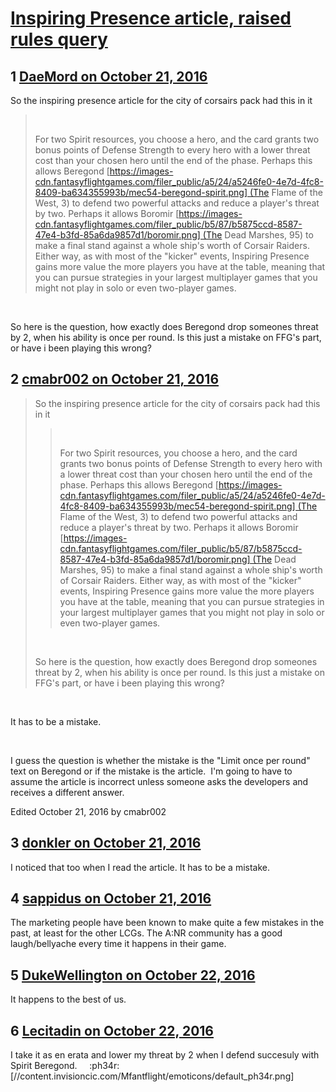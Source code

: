 # [Inspiring Presence article, raised rules query](https://community.fantasyflightgames.com/topic/233007-inspiring-presence-article-raised-rules-query/)

## 1 [DaeMord on October 21, 2016](https://community.fantasyflightgames.com/topic/233007-inspiring-presence-article-raised-rules-query/?do=findComment&comment=2468888)

So the inspiring presence article for the city of corsairs pack had this in it 

>  
> 
> For two Spirit resources, you choose a hero, and the card grants two bonus points of Defense Strength to every hero with a lower threat cost than your chosen hero until the end of the phase. Perhaps this allows Beregond [https://images-cdn.fantasyflightgames.com/filer_public/a5/24/a5246fe0-4e7d-4fc8-8409-ba634355993b/mec54-beregond-spirit.png] (The Flame of the West, 3) to defend two powerful attacks and reduce a player's threat by two. Perhaps it allows Boromir [https://images-cdn.fantasyflightgames.com/filer_public/b5/87/b5875ccd-8587-47e4-b3fd-85a6da9857d1/boromir.png] (The Dead Marshes, 95) to make a final stand against a whole ship's worth of Corsair Raiders. Either way, as with most of the "kicker" events, Inspiring Presence gains more value the more players you have at the table, meaning that you can pursue strategies in your largest multiplayer games that you might not play in solo or even two-player games.

 

So here is the question, how exactly does Beregond drop someones threat by 2, when his ability is once per round. Is this just a mistake on FFG's part, or have i been playing this wrong?

## 2 [cmabr002 on October 21, 2016](https://community.fantasyflightgames.com/topic/233007-inspiring-presence-article-raised-rules-query/?do=findComment&comment=2468891)

> So the inspiring presence article for the city of corsairs pack had this in it 
> 
> >  
> > 
> > For two Spirit resources, you choose a hero, and the card grants two bonus points of Defense Strength to every hero with a lower threat cost than your chosen hero until the end of the phase. Perhaps this allows Beregond [https://images-cdn.fantasyflightgames.com/filer_public/a5/24/a5246fe0-4e7d-4fc8-8409-ba634355993b/mec54-beregond-spirit.png] (The Flame of the West, 3) to defend two powerful attacks and reduce a player's threat by two. Perhaps it allows Boromir [https://images-cdn.fantasyflightgames.com/filer_public/b5/87/b5875ccd-8587-47e4-b3fd-85a6da9857d1/boromir.png] (The Dead Marshes, 95) to make a final stand against a whole ship's worth of Corsair Raiders. Either way, as with most of the "kicker" events, Inspiring Presence gains more value the more players you have at the table, meaning that you can pursue strategies in your largest multiplayer games that you might not play in solo or even two-player games.
> 
>  
> 
> So here is the question, how exactly does Beregond drop someones threat by 2, when his ability is once per round. Is this just a mistake on FFG's part, or have i been playing this wrong?

 

It has to be a mistake.

 

I guess the question is whether the mistake is the "Limit once per round" text on Beregond or if the mistake is the article.  I'm going to have to assume the article is incorrect unless someone asks the developers and receives a different answer.

Edited October 21, 2016 by cmabr002

## 3 [donkler on October 21, 2016](https://community.fantasyflightgames.com/topic/233007-inspiring-presence-article-raised-rules-query/?do=findComment&comment=2468910)

I noticed that too when I read the article. It has to be a mistake.

## 4 [sappidus on October 21, 2016](https://community.fantasyflightgames.com/topic/233007-inspiring-presence-article-raised-rules-query/?do=findComment&comment=2468935)

The marketing people have been known to make quite a few mistakes in the past, at least for the other LCGs. The A:NR community has a good laugh/bellyache every time it happens in their game.

## 5 [DukeWellington on October 22, 2016](https://community.fantasyflightgames.com/topic/233007-inspiring-presence-article-raised-rules-query/?do=findComment&comment=2469313)

It happens to the best of us.

## 6 [Lecitadin on October 22, 2016](https://community.fantasyflightgames.com/topic/233007-inspiring-presence-article-raised-rules-query/?do=findComment&comment=2469339)

I take it as en erata and lower my threat by 2 when I defend succesuly with Spirit Beregond.     :ph34r: [//content.invisioncic.com/Mfantflight/emoticons/default_ph34r.png]

